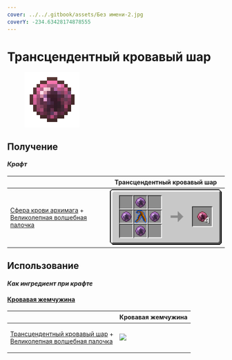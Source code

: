 ```yaml
---
cover: ../../.gitbook/assets/Без имени-2.jpg
coverY: -234.63428174878555
---
```


# Трансцендентный кровавый шар

<figure><img src="../../.gitbook/assets/transcendentbloodorb_128.png" alt=""><figcaption></figcaption></figure>

## Получение

#### _Крафт_

| ㅤ                                                                                                                                 |  Трансцендентный кровавый шар                       |
| --------------------------------------------------------------------------------------------------------------------------------- | --------------------------------------------------- |
| <p><a href="archmagebloodorb.md">Сфера крови архимага</a> +<br><a href="divining_rod_3.md">Великолепная волшебная палочка</a></p> | ![](../../.gitbook/assets/transcendentbloodorb.png) |

## Использование

#### _Как ингредиент при крафте_

#### [Кровавая жемчужина](blood_pearl_of_teleportation.md)

| ㅤ                                                                                                                                             |  Кровавая жемчужина                                            |
| --------------------------------------------------------------------------------------------------------------------------------------------- | -------------------------------------------------------------- |
| <p><a href="transcendentbloodorb.md">Трансцендентный кровавый шар</a> +<br><a href="divining_rod_3.md">Великолепная волшебная палочка</a></p> | ![](../../.gitbook/assets/blood\_pearl\_of\_teleportation.png) |

